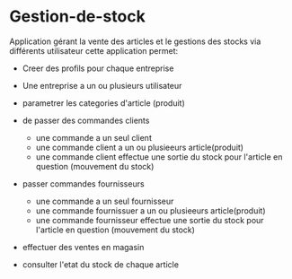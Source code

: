 # Gestion-de-stock
Application gérant la vente des articles et le gestions des stocks via différents utilisateur
cette application permet: 

- Creer des profils pour chaque entreprise
- Une entreprise a un ou plusieurs utilisateur
- parametrer les categories d'article (produit)

- de passer des commandes clients
    - une commande a un seul client
    - une commande client a un ou plusieeurs article(produit)
    - une commande client effectue une sortie du stock pour l'article en question (mouvement du stock)
- passer commandes fournisseurs
    - une commande a un seul fournisseur
    - une commande fournissuer a un ou plusieeurs article(produit)
    - une commande fournisseur effectue une sortie du stock pour l'article en question (mouvement du stock)
- effectuer des ventes en magasin
- consulter l'etat du stock de chaque article
